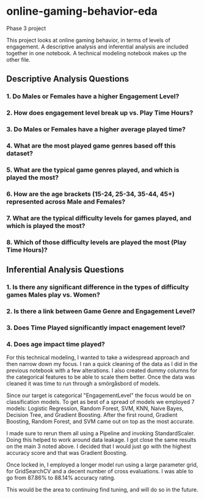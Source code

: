 # online-gaming-behavior-eda
Phase 3 project

This project looks at online gaming behavior, in terms of levels of engagement. A descriptive analysis and inferential analysis are included together in one notebook. A technical modeling notebook makes up the other file. 

## Descriptive Analysis Questions
### 1. Do Males or Females have a higher Engagement Level?
### 2. How does engagement level break up vs. Play Time Hours?
### 3. Do Males or Females have a higher average played time?
### 4. What are the most played game genres based off this dataset?
### 5. What are the typical game genres played, and which is played the most?
### 6. How are the age brackets (15-24, 25-34, 35-44, 45+) represented across Male and Females?
### 7. What are the typical difficulty levels for games played, and which is played the most?
### 8. Which of those difficulty levels are played the most (Play Time Hours)?

## Inferential Analysis Questions
### 1. Is there any significant difference in the types of difficulty games Males play vs. Women?
### 2. Is there a link between Game Genre and Engagement Level?
### 3. Does Time Played significantly impact enagement level?
### 4. Does age impact time played?

For this technical modeling, I wanted to take a widespread approach and then narrow down my focus. I ran a quick cleaning of the data as I did in the previous notebook with a few alterations. I also created dummy columns for the categorical features to be able to scale them better. Once the data was cleaned it was time to run through a smörgåsbord of models. 

Since our target is categorical "EngagementLevel" the focus would be on classification models. To get as best of a spread of models we employed 7 models: Logistic Regression, Random Forest, SVM, KNN, Naive Bayes, Decision Tree, and Gradient Boosting. After the first round, Gradient Boosting, Random Forest, and SVM came out on top as the most accurate.

I made sure to rerun them all using a Pipeline and invoking StandardScaler. Doing this helped to work around data leakage. I got close the same results on the main 3 noted above. I decided that I would just go with the highest accuracy score and that was Gradient Boosting.

Once locked in, I employed a longer model run using a large parameter grid, for GridSearchCV and a decent number of cross evaluations. I was able to go from 87.86% to 88.14% accuracy rating.

This would be the area to continuing find tuning, and will do so in the future. 